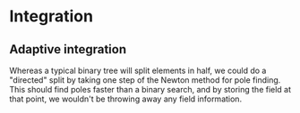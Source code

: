 # Integration

## Adaptive integration

Whereas a typical binary tree will split elements in half, we could do a "directed" split by taking one step of the Newton method for pole finding.
This should find poles faster than a binary search, and by storing the field at that point, we wouldn't be throwing away any field information.
